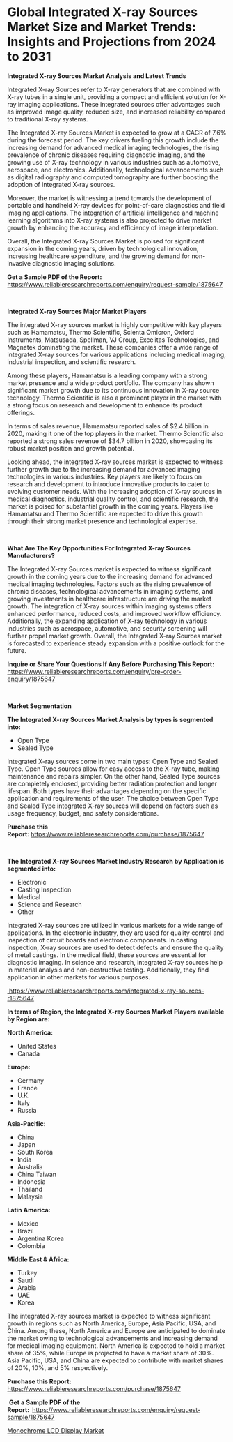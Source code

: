 <p><h1>Global Integrated X-ray Sources Market Size and Market Trends: Insights and Projections from 2024 to 2031</h1></p><p><strong>Integrated X-ray Sources Market Analysis and Latest Trends</strong></p>
<p><p>Integrated X-ray Sources refer to X-ray generators that are combined with X-ray tubes in a single unit, providing a compact and efficient solution for X-ray imaging applications. These integrated sources offer advantages such as improved image quality, reduced size, and increased reliability compared to traditional X-ray systems.</p><p>The Integrated X-ray Sources Market is expected to grow at a CAGR of 7.6% during the forecast period. The key drivers fueling this growth include the increasing demand for advanced medical imaging technologies, the rising prevalence of chronic diseases requiring diagnostic imaging, and the growing use of X-ray technology in various industries such as automotive, aerospace, and electronics. Additionally, technological advancements such as digital radiography and computed tomography are further boosting the adoption of integrated X-ray sources.</p><p>Moreover, the market is witnessing a trend towards the development of portable and handheld X-ray devices for point-of-care diagnostics and field imaging applications. The integration of artificial intelligence and machine learning algorithms into X-ray systems is also projected to drive market growth by enhancing the accuracy and efficiency of image interpretation.</p><p>Overall, the Integrated X-ray Sources Market is poised for significant expansion in the coming years, driven by technological innovation, increasing healthcare expenditure, and the growing demand for non-invasive diagnostic imaging solutions.</p></p>
<p><strong>Get a Sample PDF of the Report:&nbsp;</strong> <a href="https://www.reliableresearchreports.com/enquiry/request-sample/1875647">https://www.reliableresearchreports.com/enquiry/request-sample/1875647</a></p>
<p>&nbsp;</p>
<p><strong>Integrated X-ray Sources Major Market Players</strong></p>
<p><p>The integrated X-ray sources market is highly competitive with key players such as Hamamatsu, Thermo Scientific, Scienta Omicron, Oxford Instruments, Matsusada, Spellman, VJ Group, Excelitas Technologies, and Magnatek dominating the market. These companies offer a wide range of integrated X-ray sources for various applications including medical imaging, industrial inspection, and scientific research.</p><p>Among these players, Hamamatsu is a leading company with a strong market presence and a wide product portfolio. The company has shown significant market growth due to its continuous innovation in X-ray source technology. Thermo Scientific is also a prominent player in the market with a strong focus on research and development to enhance its product offerings.</p><p>In terms of sales revenue, Hamamatsu reported sales of $2.4 billion in 2020, making it one of the top players in the market. Thermo Scientific also reported a strong sales revenue of $34.7 billion in 2020, showcasing its robust market position and growth potential.</p><p>Looking ahead, the integrated X-ray sources market is expected to witness further growth due to the increasing demand for advanced imaging technologies in various industries. Key players are likely to focus on research and development to introduce innovative products to cater to evolving customer needs. With the increasing adoption of X-ray sources in medical diagnostics, industrial quality control, and scientific research, the market is poised for substantial growth in the coming years. Players like Hamamatsu and Thermo Scientific are expected to drive this growth through their strong market presence and technological expertise.</p></p>
<p>&nbsp;</p>
<p><strong>What Are The Key Opportunities For Integrated X-ray Sources Manufacturers?</strong></p>
<p><p>The Integrated X-ray Sources market is expected to witness significant growth in the coming years due to the increasing demand for advanced medical imaging technologies. Factors such as the rising prevalence of chronic diseases, technological advancements in imaging systems, and growing investments in healthcare infrastructure are driving the market growth. The integration of X-ray sources within imaging systems offers enhanced performance, reduced costs, and improved workflow efficiency. Additionally, the expanding application of X-ray technology in various industries such as aerospace, automotive, and security screening will further propel market growth. Overall, the Integrated X-ray Sources market is forecasted to experience steady expansion with a positive outlook for the future.</p></p>
<p><strong>Inquire or Share Your Questions If Any Before Purchasing This Report:</strong> <a href="https://www.reliableresearchreports.com/enquiry/pre-order-enquiry/1875647">https://www.reliableresearchreports.com/enquiry/pre-order-enquiry/1875647</a></p>
<p>&nbsp;</p>
<p><strong>Market Segmentation</strong></p>
<p><strong>The Integrated X-ray Sources Market Analysis by types is segmented into:</strong></p>
<p><ul><li>Open Type</li><li>Sealed Type</li></ul></p>
<p><p>Integrated X-ray sources come in two main types: Open Type and Sealed Type. Open Type sources allow for easy access to the X-ray tube, making maintenance and repairs simpler. On the other hand, Sealed Type sources are completely enclosed, providing better radiation protection and longer lifespan. Both types have their advantages depending on the specific application and requirements of the user. The choice between Open Type and Sealed Type integrated X-ray sources will depend on factors such as usage frequency, budget, and safety considerations.</p></p>
<p><strong>Purchase this Report:&nbsp;</strong><a href="https://www.reliableresearchreports.com/purchase/1875647">https://www.reliableresearchreports.com/purchase/1875647</a></p>
<p>&nbsp;</p>
<p><strong>The Integrated X-ray Sources Market Industry Research by Application is segmented into:</strong></p>
<p><ul><li>Electronic</li><li>Casting Inspection</li><li>Medical</li><li>Science and Research</li><li>Other</li></ul></p>
<p><p>Integrated X-ray sources are utilized in various markets for a wide range of applications. In the electronic industry, they are used for quality control and inspection of circuit boards and electronic components. In casting inspection, X-ray sources are used to detect defects and ensure the quality of metal castings. In the medical field, these sources are essential for diagnostic imaging. In science and research, integrated X-ray sources help in material analysis and non-destructive testing. Additionally, they find application in other markets for various purposes.</p></p>
<p><a href="https://www.reliableresearchreports.com/integrated-x-ray-sources-r1875647">&nbsp;https://www.reliableresearchreports.com/integrated-x-ray-sources-r1875647</a></p>
<p><strong>In terms of Region, the Integrated X-ray Sources Market Players available by Region are:</strong></p>
<p>
    <p> <strong> North America: </strong>
        <ul>
            <li>United States</li>
            <li>Canada</li>
        </ul>
        </p> 
    <p> <strong> Europe: </strong>
        <ul>
            <li>Germany</li>
            <li>France</li>
            <li>U.K.</li>
            <li>Italy</li>
            <li>Russia</li>
        </ul>
        </p> 
    <p> <strong> Asia-Pacific: </strong>
        <ul>
            <li>China</li>
            <li>Japan</li>
            <li>South Korea</li>
            <li>India</li>
            <li>Australia</li>
            <li>China Taiwan</li>
            <li>Indonesia</li>
            <li>Thailand</li>
            <li>Malaysia</li>
        </ul>
        </p> 
    <p> <strong> Latin America: </strong>
        <ul>
            <li>Mexico</li>
            <li>Brazil</li>
            <li>Argentina Korea</li>
            <li>Colombia</li>
        </ul>
        </p> 
    <p> <strong> Middle East & Africa: </strong>
        <ul>
            <li>Turkey</li>
            <li>Saudi</li>
            <li>Arabia</li>
            <li>UAE</li>
            <li>Korea</li>
        </ul>
    </p>
    </p>
<p><p>The integrated X-ray sources market is expected to witness significant growth in regions such as North America, Europe, Asia Pacific, USA, and China. Among these, North America and Europe are anticipated to dominate the market owing to technological advancements and increasing demand for medical imaging equipment. North America is expected to hold a market share of 35%, while Europe is projected to have a market share of 30%. Asia Pacific, USA, and China are expected to contribute with market shares of 20%, 10%, and 5% respectively.</p></p>
<p><strong>Purchase this Report: </strong><a href="https://www.reliableresearchreports.com/purchase/1875647">https://www.reliableresearchreports.com/purchase/1875647</a></p>
<p>&nbsp;<strong>Get a Sample PDF of the Report:&nbsp;&nbsp;</strong><a href="https://www.reliableresearchreports.com/enquiry/request-sample/1875647">https://www.reliableresearchreports.com/enquiry/request-sample/1875647</a></p>
<p><strong></strong></p>
<p><p><a href="https://github.com/Sherrillcrooksxa8i18ucf2m/Market-Research-Report-List-3/blob/main/monochrome-lcd-display-market.md">Monochrome LCD Display Market</a></p></p>
